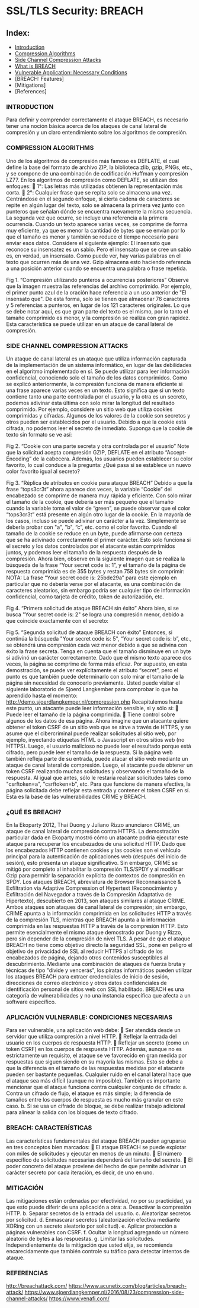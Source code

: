 # SSL/TLS Security: BREACH

## Index:

* [Introduction](#introduction)
* [Compression Algorithms](#compression-algorithms)
* [Side Channel Compression Attacks](#side-channel-compression-attacks)
* [What is BREACH](#What-is-BREACH)
* [Vulnerable Application: Necessary Conditions](#vulnerable-application-neccesary-:-conditions)
* [BREACH: Features]
* [Mitigations]
* [References]


### INTRODUCTION
Para definir y comprender correctamente el ataque BREACH, es necesario tener una noción básica acerca de los ataques de canal lateral de compresión y un claro entendimiento sobre los algoritmos de compresión.

### COMPRESSION ALGORITHMS
Uno de los algoritmos de compresión más famoso es DEFLATE, el cual define la base del formato de archivo ZIP, la biblioteca zlib, gzip, PNGs, etc., y se compone de una combinación de codificación Huffman y compresión LZ77.
En los algoritmos de compresión como DEFLATE, se utilizan dos enfoques:
	1°: Las letras más utilizadas obtienen la representación más corta.
	2°: Cualquier frase que se repita solo se almacena una vez.
Centrándose en el segundo enfoque, si cierta cadena de caracteres se repite en algún lugar del texto, solo se almacena la primera vez junto con punteros que señalan dónde se encuentra nuevamente la misma secuencia. La segunda vez que ocurre, se incluye una referencia a la primera ocurrencia. 
Cuando un texto aparece varias veces, se comprime de forma muy eficiente, ya que es menor la cantidad de bytes que se envían por lo que el tamaño es menor y también se reduce el tiempo necesario para enviar esos datos.
Considere el siguiente ejemplo:
El insensato que reconoce su insensatez es un sabio. Pero el insensato que se cree un sabio es, en verdad, un insensato.
Como puede ver, hay varias palabras en el texto que ocurren más de una vez. Gzip almacena esto haciendo referencia a una posición anterior cuando se encuentra una palabra o frase repetida.


 
Fig 1. “Compresión utilizando punteros a ocurrencias posteriores”
Observe que la imagen muestra las referencias del archivo comprimido. Por ejemplo, el primer punto azul de la oración hace referencia a un uso anterior de "El insensato que". De esta forma, solo se tienen que almacenar 76 caracteres y 5 referencias a punteros, en lugar de los 121 caracteres originales.
Lo que se debe notar aquí, es que gran parte del texto es el mismo, por lo tanto el tamaño comprimido es menor, y la compresión se realiza con gran rapidez. Esta característica se puede utilizar en un ataque de canal lateral de compresión.

### SIDE CHANNEL COMPRESSION ATTACKS
Un ataque de canal lateral es un ataque que utiliza información capturada de la implementación de un sistema informático, en lugar de las debilidades en el algoritmo implementado en sí. Se puede utilizar para leer información confidencial, conociendo solo el tamaño de los datos comprimidos.
Como se explicó anteriormente, la compresión funciona de manera eficiente si una frase aparece varias veces en un texto. Esto significa que si un texto contiene tanto una parte controlada por el usuario, y la otra es un secreto, podemos adivinar ésta última con solo mirar la longitud del resultado comprimido.
Por ejemplo, considere un sitio web que utiliza cookies comprimidas y cifradas. Algunos de los valores de la cookie son secretos y otros pueden ser establecidos por el usuario. Debido a que la cookie está cifrada, no podemos leer el secreto de inmediato.
Suponga que la cookie de texto sin formato se ve así:
 
Fig 2. “Cookie con una parte secreta y otra controlada por el usuario”
Note que la solicitud acepta compresión GZIP, DEFLATE en el atributo “Accept-Encoding” de la cabecera. Además, los usuarios pueden establecer su color favorito, lo cual conduce a la pregunta: ¿Qué pasa si se establece un nuevo color favorito igual al secreto?
 
Fig 3. “Réplica de atributos en cookie para ataque BREACH”
Debido a que la frase “tops3cr3t” ahora aparece dos veces, la variable “Cookie” del encabezado se comprime de manera muy rápida y eficiente. Con solo mirar el tamaño de la cookie, que debería ser más pequeño que el tamaño cuando la variable toma el valor de “green”, se puede observar que el color “tops3cr3t” está presente en algún otro lugar de la cookie.
En la mayoría de los casos, incluso se puede adivinar un carácter a la vez. Simplemente se debería probar con "a", "b", “c”, etc. como el color favorito. Cuando el tamaño de la cookie se reduce en un byte, puede afirmarse con certeza que se ha adivinado correctamente el primer carácter.
Esto solo funciona si el secreto y los datos controlados por el atacante están comprimidos juntos, y podemos leer el tamaño de la respuesta después de la compresión.
Ahora bien, observe en la siguiente imagen que se realiza la búsqueda de la frase “Your secret code is: 1”, y el tamaño de la página de respuesta comprimida es de 355 bytes y restan 758 bytes sin comprimir:
NOTA: La frase “Your secret code is: 25bde29a” para este ejemplo en particular que no debería verse por el atacante, es una combinación de caracteres aleatorios, sin embargo podría ser cualquier tipo de información confidencial, como tarjeta de crédito, token de autorización, etc.
  
Fig 4. “Primera solicitud de ataque BREACH sin éxito”
Ahora bien, si se busca "Your secret code is: 2" se logra una compresión menor, debido a que coincide exactamente con el secreto:
  
Fig 5. “Segunda solicitud de ataque BREACH con éxito”
Entonces, si continúa la búsqueda "Your secret code is: 5", “Your secret code is: b”, etc., se obtendrá una compresión cada vez menor debido a que se adivina con éxito la frase secreta. Tenga en cuenta que el tamaño disminuye en un byte si adivinó un carácter correctamente. Dado que el mismo texto aparece dos veces, la página se comprime de forma más eficaz.
Por supuesto, en esta demostración, se puede ver explícitamente el atributo “secret”, pero el punto es que también puede determinarlo con solo mirar el tamaño de la página sin necesidad de conocerlo previamente.
Usted puede visitar el siguiente laboratorio de Sjoerd Langkember para comprobar lo que ha aprendido hasta el momento: http://demo.sjoerdlangkemper.nl/compression.php
Recapitulemos hasta este punto, un atacante puede leer información sensible, si y sólo si:
	Puede leer el tamaño de la página comprimida.
	Tiene control sobre algunos de los datos de esa página.
Ahora imagine que un atacante quiere obtener el token CSRF de un sitio web que se sirve a través de HTTPS, y se asume que el cibercriminal puede realizar solicitudes al sitio web, por ejemplo, inyectando etiquetas HTML o Javascript en otros sitios web (no HTTPS). Luego, el usuario malicioso no puede leer el resultado porque está cifrado, pero puede leer el tamaño de la respuesta. Si la página web también refleja parte de su entrada, puede atacar el sitio web mediante un ataque de canal lateral de compresión.
Luego, el atacante puede obtener un token CSRF realizando muchas solicitudes y observando el tamaño de la respuesta. Al igual que antes, sólo le restaría realizar solicitudes tales como "csrftoken=a", "csrftoken=b", etc. 
Para que funcione de manera efectiva, la página solicitada debe reflejar esta entrada y contener el token CSRF en sí.
Esta es la base de las vulnerabilidades CRIME y BREACH.

### ¿QUÉ ES BREACH?
En la Ekoparty 2012, Thai Duong y Juliano Rizzo anunciaron CRIME, un ataque de canal lateral de compresión contra HTTPS. 
La demostración particular dada en Ekoparty mostró cómo un atacante podría ejecutar este ataque para recuperar los encabezados de una solicitud HTTP. Dado que los encabezados HTTP contienen cookies y las cookies son el vehículo principal para la autenticación de aplicaciones web (después del inicio de sesión), esto presenta un ataque significativo.
Sin embargo, CRIME se mitigó por completo al inhabilitar la compresión TLS/SPDY y al modificar Gzip para permitir la separación explícita de contextos de compresión en SPDY. 
Los ataques BREACH, abreviatura de Browser Reconnaissance & Exfiltration via Adaptive Compression of Hypertext (Reconocimiento y Exfiltración del Navegador a través de la Compresión Adaptativa de Hipertexto), descubierto en 2013, son ataques similares al ataque CRIME.  Ambos ataques son ataques de canal lateral de compresión; sin embargo, CRIME apunta a la información comprimida en las solicitudes HTTP a través de la compresión TLS, mientras que BREACH apunta a la información comprimida en las respuestas HTTP a través de la compresión HTTP. Esto permite esencialmente el mismo ataque demostrado por Duong y Rizzo, pero sin depender de la compresión de nivel TLS.
A pesar de que el ataque BREACH no tiene como objetivo directo la seguridad SSL, pone en peligro el objetivo de privacidad de SSL al reducir HTTPS al cifrado de los encabezados de página, dejando otros contenidos susceptibles al descubrimiento. Mediante una combinación de ataques de fuerza bruta y técnicas de tipo "divide y vencerás", los piratas informáticos pueden utilizar los ataques BREACH para extraer credenciales de inicio de sesión, direcciones de correo electrónico y otros datos confidenciales de identificación personal de sitios web con SSL habilitado.
BREACH es una categoría de vulnerabilidades y no una instancia específica que afecta a un software específico. 

### APLICACIÓN VULNERABLE: CONDICIONES NECESARIAS
Para ser vulnerable, una aplicación web debe:
	Ser atendida desde un servidor que utiliza compresión a nivel HTTP.
	Reflejar la entrada del usuario en los cuerpos de respuesta HTTP.
	Reflejar un secreto (como un token CSRF) en los cuerpos de respuesta HTTP.
Además, aunque no es estrictamente un requisito, el ataque se ve favorecido en gran medida por respuestas que siguen siendo en su mayoría las mismas. Esto se debe a que la diferencia en el tamaño de las respuestas medidas por el atacante pueden ser bastante pequeñas. Cualquier ruido en el canal lateral hace que el ataque sea más difícil (aunque no imposible).
También es importante mencionar que el ataque funciona contra cualquier conjunto de cifrado:
a.	Contra un cifrado de flujo, el ataque es más simple; la diferencia de tamaños entre los cuerpos de respuesta es mucho más granular en este caso. 
b.	Si se usa un cifrado de bloque, se debe realizar trabajo adicional para alinear la salida con los bloques de texto cifrado.

### BREACH: CARACTERÍSTICAS
Las características fundamentales del ataque BREACH pueden agruparse en tres conceptos bien marcados:
	El ataque BREACH se puede explotar con miles de solicitudes y ejecutar en menos de un minuto.
	El número específico de solicitudes necesarias dependerá del tamaño del secreto. 
	El poder concreto del ataque proviene del hecho de que permite adivinar un carácter secreto por cada iteración, es decir, de uno en uno.

### MITIGACIÓN
Las mitigaciones están ordenadas por efectividad, no por su practicidad, ya que esto puede diferir de una aplicación a otra:
a.	Desactivar la compresión HTTP.
b.	Separar secretos de la entrada del usuario.
c.	Aleatorizar secretos por solicitud.
d.	Enmascarar secretos (aleatorización efectiva mediante XORing con un secreto aleatorio por solicitud).
e.	Aplicar protección a páginas vulnerables con CSRF.
f.	Ocultar la longitud agregando un número aleatorio de bytes a las respuestas.
g.	Limitar las solicitudes.
Independientemente de la mitigación que usted elija, se recomienda encarecidamente que también controle su tráfico para detectar intentos de ataque.

### REFERENCIAS
http://breachattack.com/
https://www.acunetix.com/blog/articles/breach-attack/
https://www.sjoerdlangkemper.nl/2016/08/23/compression-side-channel-attacks/
https://www.venafi.com/ 

